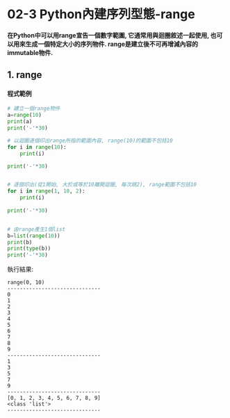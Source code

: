 # 02-3 Python內建序列型態-range

#### 在Python中可以用range宣告一個數字範圍, 它通常用與迴圈敘述一起使用, 也可以用來生成一個特定大小的序列物件. range是建立後不可再增減內容的immutable物件.


## 1. range

#### 程式範例
```python
# 建立一個range物件
a=range(10)
print(a)
print('-'*30)

# 以迴圈逐個印出range所指的範圍內容, range(10)的範圍不包括10
for i in range(10):
    print(i)

print('-'*30) 


# 逐個印出(從1開始, 大於或等於10離開迴圈, 每次跳2), range範圍不包括10
for i in range(1, 10, 2):
    print(i)
    
print('-'*30)  


# 由range產生1個list
b=list(range(10))
print(b)
print(type(b))
print('-'*30)   
```

執行結果:
```
range(0, 10)
------------------------------
0
1
2
3
4
5
6
7
8
9
------------------------------
1
3
5
7
9
------------------------------
[0, 1, 2, 3, 4, 5, 6, 7, 8, 9]
<class 'list'>
------------------------------
```
